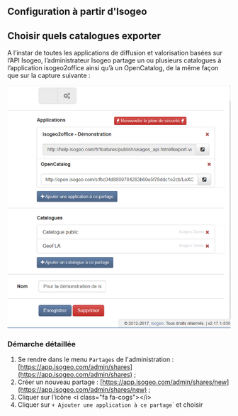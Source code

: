 ## Configuration à partir d'Isogeo

## Choisir quels catalogues exporter

A l’instar de toutes les applications de diffusion et valorisation basées sur l’API Isogeo, l’administrateur Isogeo partage un ou plusieurs catalogues à l’application isogeo2office ainsi qu’à un OpenCatalog, de la même façon que sur la capture suivante :

![](/assets/isogeo2office_share_config.PNG)

### Démarche détaillée

1. Se rendre dans le menu `Partages` de l'administration : [https://app.isogeo.com/admin/shares](https://app.isogeo.com/admin/shares) ;
2. Créer un nouveau partage : [https://app.isogeo.com/admin/shares/new](https://app.isogeo.com/admin/shares/new) ;
3. Cliquer sur l'icône &lt;i class="fa fa-cogs"&gt;&lt;/i&gt;
4. Cliquer sur `+ Ajouter une application à ce partage`\` et choisir



